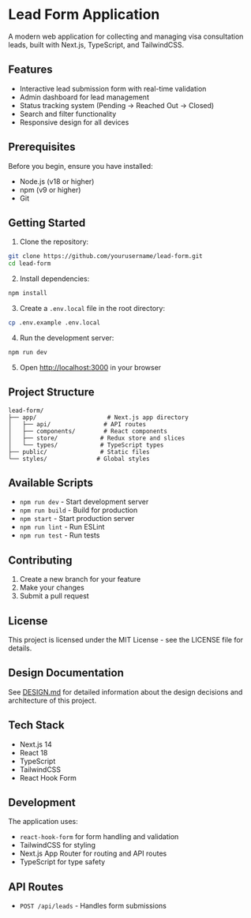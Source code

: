 # Lead Form Application

A modern web application for collecting and managing visa consultation leads, built with Next.js, TypeScript, and TailwindCSS.

## Features

- Interactive lead submission form with real-time validation
- Admin dashboard for lead management
- Status tracking system (Pending → Reached Out → Closed)
- Search and filter functionality
- Responsive design for all devices

## Prerequisites

Before you begin, ensure you have installed:
- Node.js (v18 or higher)
- npm (v9 or higher)
- Git

## Getting Started

1. Clone the repository:
```bash
git clone https://github.com/yourusername/lead-form.git
cd lead-form
```

2. Install dependencies:
```bash
npm install
```

3. Create a `.env.local` file in the root directory:
```bash
cp .env.example .env.local
```

4. Run the development server:
```bash
npm run dev
```

5. Open [http://localhost:3000](http://localhost:3000) in your browser

## Project Structure

```
lead-form/
├── app/                    # Next.js app directory
│   ├── api/               # API routes
│   ├── components/        # React components
│   ├── store/            # Redux store and slices
│   └── types/            # TypeScript types
├── public/               # Static files
└── styles/              # Global styles
```

## Available Scripts

- `npm run dev` - Start development server
- `npm run build` - Build for production
- `npm start` - Start production server
- `npm run lint` - Run ESLint
- `npm run test` - Run tests

## Contributing

1. Create a new branch for your feature
2. Make your changes
3. Submit a pull request

## License

This project is licensed under the MIT License - see the LICENSE file for details.

## Design Documentation

See [DESIGN.md](./DESIGN.md) for detailed information about the design decisions and architecture of this project.

## Tech Stack

- Next.js 14
- React 18
- TypeScript
- TailwindCSS
- React Hook Form

## Development

The application uses:
- `react-hook-form` for form handling and validation
- TailwindCSS for styling
- Next.js App Router for routing and API routes
- TypeScript for type safety

## API Routes

- `POST /api/leads` - Handles form submissions
